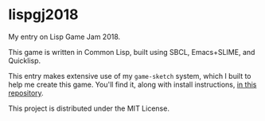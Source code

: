 # lispgj2018
My entry on Lisp Game Jam 2018.

This game is written in Common Lisp, built using SBCL, Emacs+SLIME, and Quicklisp.

This entry makes extensive use of my `game-sketch` system, which I built to help me create this game.
You'll find it, along with install instructions, [in this repository](https://github.com/luksamuk/game-sketch).

This project is distributed under the MIT License.
